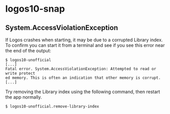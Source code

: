 # logos10-snap

## System.AccessViolationException

If Logos crashes when starting, it may be due to a corrupted Library index. To confirm
you can start it from a terminal and see if you see this error near the end of the output:
```
$ logos10-unofficial
[...]
Fatal error. System.AccessViolationException: Attempted to read or write protect
ed memory. This is often an indication that other memory is corrupt.
[...]
```
Try removing the Library index using the following command, then restart the app normally.
```
$ logos10-unofficial.remove-library-index
```

